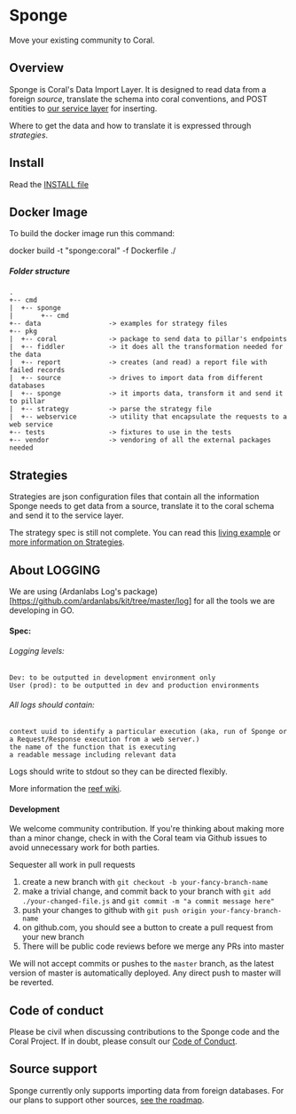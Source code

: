 # Sponge

Move your existing community to Coral.

## Overview

Sponge is Coral's Data Import Layer.  It is designed to read data from a foreign _source_, translate the schema into coral conventions, and POST entities to [our service layer](https://github.com/coralproject/pillar) for inserting.

Where to get the data and how to translate it is expressed through _strategies_.

## Install

Read the [INSTALL file](https://github.com/coralproject/sponge/blob/master/INSTALL.md)

## Docker Image

To build the docker image run this command:

docker build -t "sponge:coral" -f Dockerfile ./

##### Folder structure

```
.
+-- cmd
|  +-- sponge
|       +-- cmd
+-- data                 -> examples for strategy files
+-- pkg
|  +-- coral             -> package to send data to pillar's endpoints
|  +-- fiddler           -> it does all the transformation needed for the data
|  +-- report            -> creates (and read) a report file with failed records
|  +-- source            -> drives to import data from different databases
|  +-- sponge            -> it imports data, transform it and send it to pillar
|  +-- strategy          -> parse the strategy file
|  +-- webservice        -> utility that encapsulate the requests to a web service
+-- tests                -> fixtures to use in the tests
+-- vendor               -> vendoring of all the external packages needed
```


## Strategies

Strategies are json configuration files that contain all the information Sponge needs to get data from a source, translate it to the coral schema and send it to the service layer.

The strategy spec is still not complete. You can read this [living example](https://github.com/coralproject/sponge/blob/master/strategy/strategy.json.example) or [more information on Strategies](https://github.com/coralproject/sponge/tree/master/pkg/strategy).

## About LOGGING

We are using (Ardanlabs Log's package)[https://github.com/ardanlabs/kit/tree/master/log] for all the tools we are developing in GO.

#### Spec:

###### Logging levels:

    Dev: to be outputted in development environment only
    User (prod): to be outputted in dev and production environments

###### All logs should contain:

    context uuid to identify a particular execution (aka, run of Sponge or a Request/Response execution from a web server.)
    the name of the function that is executing
    a readable message including relevant data

Logs should write to stdout so they can be directed flexibly.

More information the [reef wiki](https://github.com/coralproject/reef/wiki/Application-Logging).

#### Development

We welcome community contribution. If you're thinking about making more than a minor change, check in with the Coral team via Github issues to avoid unnecessary work for both parties.

Sequester all work in pull requests

  1. create a new branch with `git checkout -b your-fancy-branch-name`
  2. make a trivial change, and commit back to your branch with `git add ./your-changed-file.js` and `git commit -m "a commit message here"`
  3. push your changes to github with `git push origin your-fancy-branch-name`
  4. on github.com, you should see a button to create a pull request from your new branch
  5. There will be public code reviews before we merge any PRs into master

We will not accept commits or pushes to the `master` branch, as the latest version of master is automatically deployed. Any direct push to master will be reverted.

## Code of conduct

Please be civil when discussing contributions to the Sponge code and the Coral Project. If in doubt, please consult our [Code of Conduct](https://the-coral-project.gitbooks.io/coral-bible/content/codeofconduct.html).

## Source support

Sponge currently only supports importing data from foreign databases.  For our plans to support other sources, [see the roadmap](ROADMAP.md).

